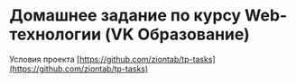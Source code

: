 # Домашнее задание по курсу Web-технологии (VK Образование)

Условия проекта [https://github.com/ziontab/tp-tasks](https://github.com/ziontab/tp-tasks)
